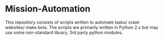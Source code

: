 # Mission-Automation
This repository consists of scripts written to automate tasks/ crawl websites/ make bots. The scripts are primarily written in Python 2.x but may use some non-standard library, 3rd party python modules.